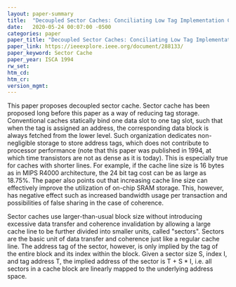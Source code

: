 ```yaml
---
layout: paper-summary
title:  "Decoupled Sector Caches: Conciliating Low Tag Implementation Cost and Low Miss Ratio"
date:   2020-05-24 00:07:00 -0500
categories: paper
paper_title: "Decoupled Sector Caches: Conciliating Low Tag Implementation Cost and Low Miss Ratio"
paper_link: https://ieeexplore.ieee.org/document/288133/
paper_keyword: Sector Cache
paper_year: ISCA 1994
rw_set:
htm_cd:
htm_cr:
version_mgmt:
---
```


This paper proposes decoupled sector cache. Sector cache has been proposed long before this paper as a way of reducing 
tag storage. Conventional caches statically bind one data slot to one tag slot, such that when the tag is assigned an 
address, the corresponding data block is always fetched from the lower level. Such organization dedicates non-negligible 
storage to store address tags, which does not contribute to processor performance (note that this paper was published in
1994, at which time transistors are not as dense as it is today). This is especially true for caches with shorter lines.
For example, if the cache line size is 16 bytes as in MIPS R4000 architecture, the 24 bit tag cost can be as large as 
18.75%. The paper also points out that increasing cache line size can effectively improve the utilization of on-chip
SRAM storage. This, however, has negative effect such as increased bandwidth usage per transaction and possibilities of 
false sharing in the case of coherence.

Sector caches use larger-than-usual block size without introducing excessive data transfer and coherence invalidation 
by allowing a large cache line to be further divided into smaller units, called "sectors". Sectors are the basic
unit of data transfer and coherence just like a regular cache line. The address tag of the sector, however, is only
implied by the tag of the entire block and its index within the block. Given a sector size S, index I, and tag address T,
the implied address of the sector is T + S * I, i.e. all sectors in a cache block are linearly mapped to the underlying 
address space.
